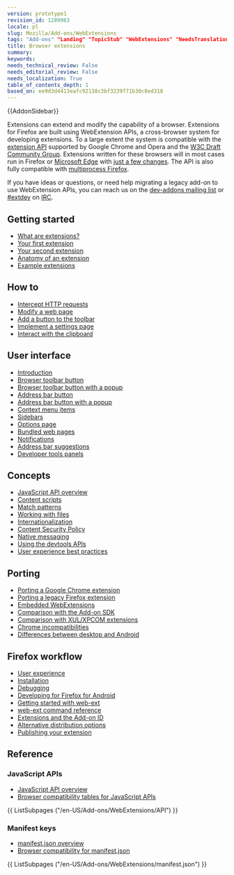 ```yaml
---
version: prototype1
revision_id: 1289963
locale: pl
slug: Mozilla/Add-ons/WebExtensions
tags: "Add-ons" "Landing" "TopicStub" "WebExtensions" "NeedsTranslation"
title: Browser extensions
summary: 
keywords: 
needs_technical_review: False
needs_editorial_review: False
needs_localization: True
table_of_contents_depth: 1
based_on: ee9d3d4413eafc92138c3bf3239f71b30c8ed318
---
```

<div>{{AddonSidebar}}</div>

<p>Extensions can extend and modify the capability of a browser. Extensions for Firefox are built using WebExtension APIs, a cross-browser system for developing extensions. To a large extent the system is compatible with the <a class="external-icon external" href="https://developer.chrome.com/extensions">extension API</a> supported by Google Chrome and Opera and the <a href="https://browserext.github.io/browserext/">W3C Draft Community Group</a>. Extensions written for these browsers will in most cases run in Firefox or <a href="https://developer.microsoft.com/en-us/microsoft-edge/platform/documentation/extensions/">Microsoft Edge</a> with <a href="https://developer.mozilla.org/en-US/Add-ons/WebExtensions/Porting_from_Google_Chrome">just a few changes</a>. The API is also fully compatible with <a href="https://developer.mozilla.org/en-US/Firefox/Multiprocess_Firefox">multiprocess Firefox</a>.</p>

<p>If you have ideas or questions, or need help migrating a legacy add-on to use WebExtension APIs, you can reach us on the <a href="https://mail.mozilla.org/listinfo/dev-addons">dev-addons mailing list</a> or <a href="irc://irc.mozilla.org/extdev">#extdev</a> on <a href="https://wiki.mozilla.org/IRC">IRC</a>.</p>

<div class="row topicpage-table">
<div class="section">
<h2 id="Getting_started">Getting started</h2>

<ul>
 <li><a href="/en-US/Add-ons/WebExtensions/What_are_WebExtensions">What are extensions?</a></li>
 <li><a href="/en-US/Add-ons/WebExtensions/Your_first_WebExtension">Your first extension</a></li>
 <li><a href="/en-US/Add-ons/WebExtensions/Your_second_WebExtension">Your second extension</a></li>
 <li><a href="/en-US/Add-ons/WebExtensions/Anatomy_of_a_WebExtension">Anatomy of an extension</a></li>
 <li><a href="/en-US/Add-ons/WebExtensions/Examples">Example extensions</a></li>
</ul>

<h2 id="How_to">How to</h2>

<ul>
 <li><a href="/en-US/docs/Mozilla/Add-ons/WebExtensions/Intercept_HTTP_requests">Intercept HTTP requests</a></li>
 <li><a href="/en-US/docs/Mozilla/Add-ons/WebExtensions/Modify_a_web_page">Modify a web page</a></li>
 <li><a href="/en-US/docs/Mozilla/Add-ons/WebExtensions/Add_a_button_to_the_toolbar">Add a button to the toolbar</a></li>
 <li><a href="/en-US/docs/Mozilla/Add-ons/WebExtensions/Implement_a_settings_page">Implement a settings page</a></li>
 <li><a href="/en-US/docs/Mozilla/Add-ons/WebExtensions/Interact_with_the_clipboard">Interact with the clipboard</a></li>
</ul>

<h2 id="User_interface">User interface</h2>

<ul>
 <li><a href="/en-US/docs/Mozilla/Add-ons/WebExtensions/user_interface">Introduction</a></li>
 <li><a href="/en-US/docs/Mozilla/Add-ons/WebExtensions/user_interface/Browser_action">Browser toolbar button</a></li>
 <li><a href="/en-US/docs/Mozilla/Add-ons/WebExtensions/user_interface/Popups">Browser toolbar button with a popup</a></li>
 <li><a href="/en-US/docs/Mozilla/Add-ons/WebExtensions/user_interface/Page_actions">Address bar button</a></li>
 <li><a href="/en-US/docs/Mozilla/Add-ons/WebExtensions/user_interface/Popups">Address bar button with a popup</a></li>
 <li><a href="/en-US/docs/Mozilla/Add-ons/WebExtensions/user_interface/Context_menu_items">Context menu items</a></li>
 <li><a href="/en-US/docs/Mozilla/Add-ons/WebExtensions/user_interface/Sidebars">Sidebars</a></li>
 <li><a href="/en-US/docs/Mozilla/Add-ons/WebExtensions/user_interface/Options_pages">Options page</a></li>
 <li><a href="/en-US/docs/Mozilla/Add-ons/WebExtensions/user_interface/Bundled_web_pages">Bundled web pages</a></li>
 <li><a href="/en-US/docs/Mozilla/Add-ons/WebExtensions/user_interface/Notifications">Notifications</a></li>
 <li><a href="/en-US/docs/Mozilla/Add-ons/WebExtensions/user_interface/Omnibox">Address bar suggestions</a></li>
 <li><a href="/en-US/docs/Mozilla/Add-ons/WebExtensions/user_interface/devtools_panels">Developer tools panels</a></li>
</ul>

<h2 id="Concepts">Concepts</h2>

<ul>
 <li><a href="/en-US/docs/Mozilla/Add-ons/WebExtensions/API">JavaScript API overview</a></li>
 <li><a href="/en-US/Add-ons/WebExtensions/Content_scripts">Content scripts</a></li>
 <li><a href="/en-US/Add-ons/WebExtensions/Match_patterns">Match patterns</a></li>
 <li><a href="/en-US/docs/Mozilla/Add-ons/WebExtensions/Working_with_files">Working with files</a></li>
 <li><a href="/en-US/docs/Mozilla/Add-ons/WebExtensions/Internationalization">Internationalization</a></li>
 <li><a href="/en-US/docs/Mozilla/Add-ons/WebExtensions/Content_Security_Policy">Content Security Policy</a></li>
 <li><a href="/en-US/docs/Mozilla/Add-ons/WebExtensions/Native_messaging">Native messaging</a></li>
 <li><a href="/en-US/docs/Mozilla/Add-ons/WebExtensions/Using_the_devtools_APIs">Using the devtools APIs</a></li>
 <li><a href="/en-US/Add-ons/WebExtensions/User_experience_best_practices">User experience best practices</a></li>
</ul>

<h2 id="Porting">Porting</h2>

<ul>
 <li><a href="/en-US/Add-ons/WebExtensions/Porting_from_Google_Chrome">Porting a Google Chrome extension</a></li>
 <li><a href="/en-US/docs/Mozilla/Add-ons/WebExtensions/Porting_a_legacy_Firefox_add-on">Porting a legacy Firefox extension</a></li>
 <li><a href="/en-US/docs/Mozilla/Add-ons/WebExtensions/Embedded_WebExtensions">Embedded WebExtensions</a></li>
 <li><a href="/en-US/docs/Mozilla/Add-ons/WebExtensions/Comparison_with_the_Add-on_SDK">Comparison with the Add-on SDK</a></li>
 <li><a href="/en-US/docs/Mozilla/Add-ons/WebExtensions/Comparison_with_XUL_XPCOM_extensions">Comparison with XUL/XPCOM extensions</a></li>
 <li><a href="/en-US/docs/Mozilla/Add-ons/WebExtensions/Chrome_incompatibilities">Chrome incompatibilities</a></li>
 <li><a href="/en-US/docs/Mozilla/Add-ons/WebExtensions/Differences_between_desktop_and_Android">Differences between desktop and Android</a></li>
</ul>

<h2 id="Firefox_workflow">Firefox workflow</h2>

<ul>
 <li><a href="/en-US/docs/Mozilla/Add-ons/WebExtensions/User_experience_best_practices">User experience</a></li>
 <li><a href="/en-US/Add-ons/WebExtensions/Temporary_Installation_in_Firefox">Installation</a></li>
 <li><a href="/en-US/Add-ons/WebExtensions/Debugging">Debugging</a></li>
 <li><a href="/en-US/docs/Mozilla/Add-ons/WebExtensions/Developing_WebExtensions_for_Firefox_for_Android">Developing for Firefox for Android</a></li>
 <li><a href="/en-US/docs/Mozilla/Add-ons/WebExtensions/Getting_started_with_web-ext">Getting started with web-ext</a></li>
 <li><a href="/en-US/docs/Mozilla/Add-ons/WebExtensions/web-ext_command_reference">web-ext command reference</a></li>
 <li><a href="/en-US/docs/Mozilla/Add-ons/WebExtensions/WebExtensions_and_the_Add-on_ID">Extensions and the Add-on ID</a></li>
 <li><a href="/en-US/Add-ons/WebExtensions/Alternative_distribution_options">Alternative distribution options</a></li>
 <li><a href="/en-US/docs/Mozilla/Add-ons/WebExtensions/Publishing_your_WebExtension">Publishing your extension</a></li>
</ul>
</div>

<div class="section">
<h2 id="Reference">Reference</h2>

<h3 id="JavaScript_APIs">JavaScript APIs</h3>

<ul>
 <li><a href="/en-US/docs/Mozilla/Add-ons/WebExtensions/API">JavaScript API overview</a></li>
 <li><a href="/en-US/Add-ons/WebExtensions/Browser_support_for_JavaScript_APIs">Browser compatibility tables for JavaScript APIs</a></li>
</ul>

<div class="twocolumns">{{ ListSubpages ("/en-US/Add-ons/WebExtensions/API") }}</div>

<h3 id="Manifest_keys">Manifest keys</h3>

<ul>
 <li><a href="/en-US/docs/Mozilla/Add-ons/WebExtensions/manifest.json">manifest.json overview</a></li>
 <li><a href="/en-US/docs/Mozilla/Add-ons/WebExtensions/Browser_compatibility_for_manifest.json">Browser compatibility for manifest.json</a></li>
</ul>

<div class="twocolumns">{{ ListSubpages ("/en-US/Add-ons/WebExtensions/manifest.json") }}</div>
</div>
</div>

